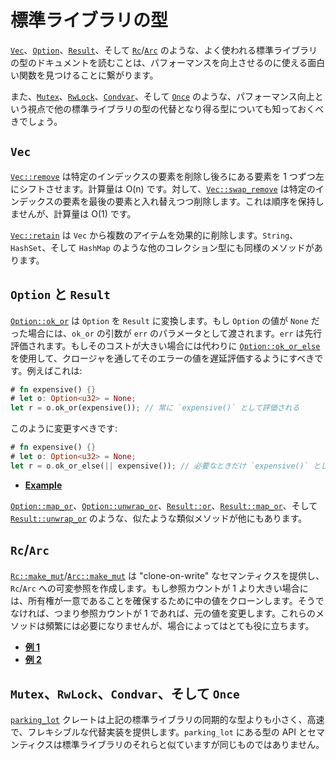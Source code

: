 <!-- https://github.com/nnethercote/perf-book/commit/030ab92fbee6ec877c9fcba08237cbeee40cc996 -->

# 標準ライブラリの型

[`Vec`]、[`Option`]、[`Result`]、そして [`Rc`]/[`Arc`] のような、よく使われる標準ライブラリの型のドキュメントを読むことは、パフォーマンスを向上させるのに使える面白い関数を見つけることに繋がります。

[`vec`]: https://doc.rust-lang.org/std/vec/struct.Vec.html
[`option`]: https://doc.rust-lang.org/std/option/enum.Option.html
[`result`]: https://doc.rust-lang.org/std/result/enum.Result.html
[`rc`]: https://doc.rust-lang.org/std/rc/struct.Rc.html
[`arc`]: https://doc.rust-lang.org/std/sync/struct.Arc.html

また、[`Mutex`]、[`RwLock`]、[`Condvar`]、そして [`Once`] のような、パフォーマンス向上という視点で他の標準ライブラリの型の代替となり得る型についても知っておくべきでしょう。

[`mutex`]: https://doc.rust-lang.org/std/sync/struct.Mutex.html
[`rwlock`]: https://doc.rust-lang.org/std/sync/struct.RwLock.html
[`condvar`]: https://doc.rust-lang.org/std/sync/struct.Condvar.html
[`once`]: https://doc.rust-lang.org/std/sync/struct.Once.html

## `Vec`

[`Vec::remove`] は特定のインデックスの要素を削除し後ろにある要素を 1 つずつ左にシフトさせます。計算量は O(n) です。対して、[`Vec::swap_remove`] は特定のインデックスの要素を最後の要素と入れ替えつつ削除します。これは順序を保持しませんが、計算量は O(1) です。

[`Vec::retain`] は `Vec` から複数のアイテムを効果的に削除します。`String`、`HashSet`、そして `HashMap` のような他のコレクション型にも同様のメソッドがあります。

[`vec::remove`]: https://doc.rust-lang.org/std/vec/struct.Vec.html#method.remove
[`vec::swap_remove`]: https://doc.rust-lang.org/std/vec/struct.Vec.html#method.swap_remove
[`vec::retain`]: https://doc.rust-lang.org/std/vec/struct.Vec.html#method.retain

## `Option` と `Result`

[`Option::ok_or`] は `Option` を `Result` に変換します。もし `Option` の値が `None` だった場合には、`ok_or` の引数が `err` のパラメータとして渡されます。`err` は先行評価されます。もしそのコストが大きい場合には代わりに [`Option::ok_or_else`] を使用して、クロージャを通してそのエラーの値を遅延評価するようにすべきです。例えばこれは:

```rust
# fn expensive() {}
# let o: Option<u32> = None;
let r = o.ok_or(expensive()); // 常に `expensive()` として評価される
```

このように変更すべきです:

```rust
# fn expensive() {}
# let o: Option<u32> = None;
let r = o.ok_or_else(|| expensive()); // 必要なときだけ `expensive()` として評価される
```

- [**Example**](https://github.com/rust-lang/rust/pull/50051/commits/5070dea2366104fb0b5c344ce7f2a5cf8af176b0)

[`option::ok_or`]: https://doc.rust-lang.org/std/option/enum.Option.html#method.ok_or
[`option::ok_or_else`]: https://doc.rust-lang.org/std/option/enum.Option.html#method.ok_or_else

[`Option::map_or`]、[`Option::unwrap_or`]、[`Result::or`]、[`Result::map_or`]、そして [`Result::unwrap_or`] のような、似たような類似メソッドが他にもあります。

[`option::map_or`]: https://doc.rust-lang.org/std/option/enum.Option.html#method.map_or
[`option::unwrap_or`]: https://doc.rust-lang.org/std/option/enum.Option.html#method.unwrap_or
[`result::or`]: https://doc.rust-lang.org/std/result/enum.Result.html#method.or
[`result::map_or`]: https://doc.rust-lang.org/std/result/enum.Result.html#method.map_or
[`result::unwrap_or`]: https://doc.rust-lang.org/std/result/enum.Result.html#method.unwrap_or

## `Rc`/`Arc`

[`Rc::make_mut`]/[`Arc::make_mut`] は "clone-on-write" なセマンティクスを提供し、`Rc`/`Arc` への可変参照を作成します。もし参照カウントが 1 より大きい場合には、所有権が一意であることを確保するために中の値をクローンします。そうでなければ、つまり参照カウントが 1 であれば、元の値を変更します。これらのメソッドは頻繁には必要になりませんが、場合によってはとても役に立ちます。

- [**例 1**](https://github.com/rust-lang/rust/pull/65198/commits/3832a634d3aa6a7c60448906e6656a22f7e35628)
- [**例 2**](https://github.com/rust-lang/rust/pull/65198/commits/75e0078a1703448a19e25eac85daaa5a4e6e68ac)

[`rc::make_mut`]: https://doc.rust-lang.org/std/rc/struct.Rc.html#method.make_mut
[`arc::make_mut`]: https://doc.rust-lang.org/std/sync/struct.Arc.html#method.make_mut

## `Mutex`、`RwLock`、`Condvar`、そして `Once`

[`parking_lot`] クレートは上記の標準ライブラリの同期的な型よりも小さく、高速で、フレキシブルな代替実装を提供します。`parking_lot` にある型の API とセマンティクスは標準ライブラリのそれらと似ていますが同じものではありません。

[`parking_lot`]: https://crates.io/crates/parking_lot
